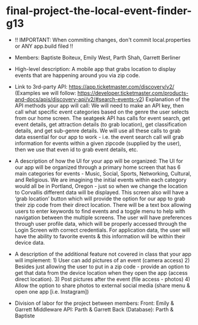 # final-project-the-local-event-finder-g13

- !! IMPORTANT: When commiting changes, don't commit local.properties or ANY app.build filed !!

- Members: Baptiste Boiteux, Emily West, Parth Shah, Garrett Berliner

- High-level description: A mobile app that grabs location to display events that are happening around you via zip code. 

- Link to 3rd-party API: https://app.ticketmaster.com/discovery/v2/ (Examples we will follow: https://developer.ticketmaster.com/products-and-docs/apis/discovery-api/v2/#search-events-v2)
Explanation of the API methods your app will call: We will need to make an API key, then call what specific event categories based on the genre the user selects from our home screen. The seatgeek API has calls for event search, get event details, get attraction details (to grab location), get classification details, and get sub-genre details. We will use all these calls to grab data essential for our app to work - i.e. the event search call will grab information for events within a given zipcode (supplied by the user), then we use that even id to grab event details, etc.

- A description of how the UI for your app will be organized:
The UI for our app will be organized through a primary home screen that has 6 main categories for events - Music, Social, Sports, Networking, Cultural, and Religious.  We are imagining the initial events within each category would all be in Portland, Oregon - just so when we change the location to Corvallis different data will be displayed. This screen also will have a ‘grab location’ button which will provide the option for our app to grab their zip code from their direct location. There will be a text box allowing users to enter keywords to find events and a toggle menu to help with navigation between the multiple screens. The user will have preferences through user profile data, which will be properly accessed through the Login Screen with correct credentials. For application data, the user will have the ability to favorite events & this information will be within their device data.

- A description of the additional feature not covered in class that your app will implement: 1) User can add pictures of an event (camera access)   2) Besides just allowing the user to put in a zip code - provide an option to get that data from the device location when they open the app (access direct location). 3) Post pictures after the event (file access - photos) 4) Allow the option to share photos to external social media (share menu & open one app [i.e. Instagram])

- Division of labor for the project between members:
Front: Emily & Garrett
Middleware API:  Parth & Garrett
Back (Database): Parth & Baptiste



